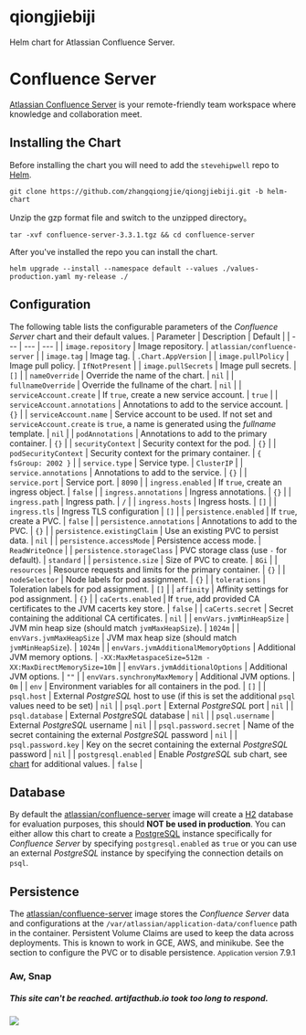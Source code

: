# qiongjiebiji

Helm chart for Atlassian Confluence Server.
# Confluence Server
[Atlassian Confluence Server](https://www.atlassian.com/software/confluence) is your remote-friendly team workspace where knowledge and collaboration meet.
## Installing the Chart
Before installing the chart you will need to add the `stevehipwell` repo to [Helm](https://helm.sh/).
```
git clone https://github.com/zhangqiongjie/qiongjiebiji.git -b helm-chart
```
Unzip the gzp format file and switch to the unzipped directory。
```
tar -xvf confluence-server-3.3.1.tgz && cd confluence-server
```
After you've installed the repo you can install the chart.
```
helm upgrade --install --namespace default --values ./values-production.yaml my-release ./
```
## Configuration
The following table lists the configurable parameters of the _Confluence Server_ chart and their default values.
| Parameter | Description | Default |
| --- | --- | --- |
| `image.repository` | Image repository. | `atlassian/confluence-server` |
| `image.tag` | Image tag. | `.Chart.AppVersion` |
| `image.pullPolicy` | Image pull policy. | `IfNotPresent` |
| `image.pullSecrets` | Image pull secrets. | `[]` |
| `nameOverride` | Override the name of the chart. | `nil` |
| `fullnameOverride` | Override the fullname of the chart. | `nil` |
| `serviceAccount.create` | If `true`, create a new service account. | `true` |
| `serviceAccount.annotations` | Annotations to add to the service account. | `{}` |
| `serviceAccount.name` | Service account to be used. If not set and `serviceAccount.create` is `true`, a name is generated using the _fullname_ template. | `nil` |
| `podAnnotations` | Annotations to add to the primary container. | `{}` |
| `securityContext` | Security context for the pod. | `{}` |
| `podSecurityContext` | Security context for the primary container. | `{ fsGroup: 2002 }` |
| `service.type` | Service type. | `ClusterIP` |
| `service.annotations` | Annotations to add to the service. | `{}` |
| `service.port` | Service port. | `8090` |
| `ingress.enabled` | If `true`, create an ingress object. | `false` |
| `ingress.annotations` | Ingress annotations. | `{}` |
| `ingress.path` | Ingress path. | `/` |
| `ingress.hosts` | Ingress hosts. | `[]` |
| `ingress.tls` | Ingress TLS configuration | `[]` |
| `persistence.enabled` | If `true`, create a PVC. | `false` |
| `persistence.annotations` | Annotations to add to the PVC. | `{}` |
| `persistence.existingClaim` | Use an existing PVC to persist data. | `nil` |
| `persistence.accessMode` | Persistence access mode. | `ReadWriteOnce` |
| `persistence.storageClass` | PVC storage class (use `-` for default). | `standard` |
| `persistence.size` | Size of PVC to create. | `8Gi` |
| `resources` | Resource requests and limits for the primary container. | `{}` |
| `nodeSelector` | Node labels for pod assignment. | `{}` |
| `tolerations` | Toleration labels for pod assignment. | `[]` |
| `affinity` | Affinity settings for pod assignment. | `{}` |
| `caCerts.enabled` | If `true`, add provided CA certificates to the JVM cacerts key store. | `false` |
| `caCerts.secret` | Secret containing the additional CA certificates. | `nil` |
| `envVars.jvmMinHeapSize` | JVM min heap size (should match `jvmMaxHeapSize`). | `1024m` |
| `envVars.jvmMaxHeapSize` | JVM max heap size (should match `jvmMinHeapSize`). | `1024m` |
| `envVars.jvmAdditionalMemoryOptions` | Additional JVM memory options. | `-XX:MaxMetaspaceSize=512m -XX:MaxDirectMemorySize=10m` |
| `envVars.jvmAdditionalOptions` | Additional JVM options. | `""` |
| `envVars.synchronyMaxMemory` | Additional JVM options. | `0m` |
| `env` | Environment variables for all containers in the pod. | `[]` |
| `psql.host` | External _PostgreSQL_ host to use (if this is set the additional `psql` values need to be set) | `nil` |
| `psql.port` | External _PostgreSQL_ port | `nil` |
| `psql.database` | External _PostgreSQL_ database | `nil` |
| `psql.username` | External _PostgreSQL_ username | `nil` |
| `psql.password.secret` | Name of the secret containing the external _PostgreSQL_ password | `nil` |
| `psql.password.key` | Key on the secret containing the external _PostgreSQL_ password | `nil` |
| `postgresql.enabled` | Enable _PostgreSQL_ sub chart, see [chart](https://hub.helm.sh/charts/bitnami/postgresql/4.2.2) for additional values. | `false` |
## Database
By default the [atlassian/confluence-server](https://hub.docker.com/r/atlassian/confluence-server/) image will create a [H2](https://www.h2database.com/html/main.html) database for evaluation purposes, this should **NOT be used in production**. You can either allow this chart to create a [PostgreSQL](https://hub.docker.com/_/postgres) instance specifically for _Confluence Server_ by specifying `postgresql.enabled` as `true` or you can use an external _PostgreSQL_ instance by specifying the connection details on `psql`.
## Persistence
The [atlassian/confluence-server](https://hub.docker.com/r/atlassian/confluence-server/) image stores the _Confluence Server_ data and configurations at the `/var/atlassian/application-data/confluence` path in the container.
Persistent Volume Claims are used to keep the data across deployments. This is known to work in GCE, AWS, and minikube.
See the section to configure the PVC or to disable persistence.
<small>Application version</small>
7.9.1
### Aw, Snap
##### This site can't be reached. artifacthub.io took too long to respond.
![](https://artifacthub.io/packages/helm/stevehipwell/confluence-server)

